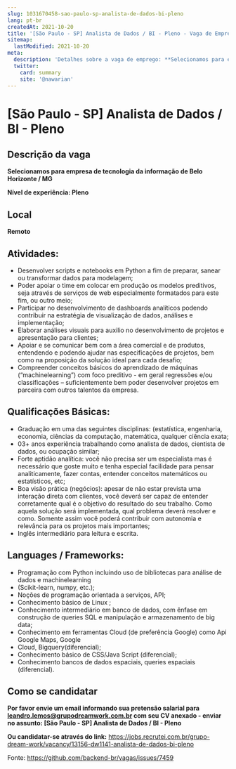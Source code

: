 ```yaml
---
slug: 1031670458-sao-paulo-sp-analista-de-dados-bi-pleno
lang: pt-br
createdAt: 2021-10-20
title: '[São Paulo - SP] Analista de Dados / BI - Pleno - Vaga de Emprego'
sitemap:
  lastModified: 2021-10-20
meta:
  description: 'Detalhes sobre a vaga de emprego: **Selecionamos para empresa de tecnologia da informação de Belo Horizonte / MG** **Nível de experiência: Pleno**'
  twitter:
    card: summary
    site: '@nawarian'
---
```


# [São Paulo - SP] Analista de Dados / BI - Pleno

## Descrição da vaga

**Selecionamos para empresa de tecnologia da informação de Belo Horizonte / MG**

**Nível de experiência: Pleno**

## Local
**Remoto**

## Atividades:

- Desenvolver scripts e notebooks em Python a fim de preparar, sanear ou transformar dados para modelagem;
- Poder apoiar o time em colocar em produção os modelos preditivos, seja através de serviços de web especialmente formatados para este fim, ou outro meio;
- Participar no desenvolvimento de dashboards analíticos podendo contribuir na estratégia de visualização de dados, análises e implementação;
- Elaborar análises visuais para auxilio no desenvolvimento de projetos e apresentação para clientes;
- Apoiar e se comunicar bem com a área comercial e de produtos, entendendo e podendo ajudar nas especificações de projetos, bem como na proposição da solução ideal para cada desafio;
- Compreender conceitos básicos do aprendizado de máquinas (“machinelearning”) com foco preditivo - em geral regressões e/ou classificações – suficientemente bem poder desenvolver projetos em parceira com outros talentos da empresa.

## Qualificações Básicas:

- Graduação em uma das seguintes disciplinas: (estatística, engenharia, economia, ciências da computação, matemática, qualquer ciência exata;
- 03+ anos experiência trabalhando como analista de dados, cientista de dados, ou ocupação similar;
- Forte aptidão analítica: você não precisa ser um especialista mas é necessário que goste muito e tenha especial facilidade para pensar analiticamente, fazer contas, entender conceitos matemáticos ou estatísticos, etc;
- Boa visão prática (negócios): apesar de não estar prevista uma interação direta com clientes, você deverá ser capaz de entender corretamente qual é o objetivo do resultado do seu trabalho. Como aquela solução será implementada, qual problema deverá resolver e como. Somente assim você poderá contribuir com autonomia e relevância para os projetos mais importantes;
- Inglês intermediário para leitura e escrita.

## Languages / Frameworks:

- Programação com Python incluindo uso de bibliotecas para análise de dados e machinelearning
- (Scikit-learn, numpy, etc.);
- Noções de programação orientada a serviços, API;
- Conhecimento básico de Linux ;
- Conhecimento intermediário em banco de dados, com ênfase em construção de queries SQL e manipulação e armazenamento de big data;
- Conhecimento em ferramentas Cloud (de preferência Google) como Api Google Maps, Google
- Cloud, Bigquery(diferencial);
- Conhecimento básico de CSS/Java Script (diferencial);
- Conhecimento bancos de dados espaciais, queries espaciais (diferencial).

## Como se candidatar

**Por favor envie um email informando sua pretensão salarial para leandro.lemos@grupodreamwork.com.br com seu CV anexado - enviar no assunto: [São Paulo - SP] Analista de Dados / BI - Pleno**

**Ou candidatar-se através do link:** https://jobs.recrutei.com.br/grupo-dream-work/vacancy/13156-dw1141-analista-de-dados-bi-pleno

Fonte: https://github.com/backend-br/vagas/issues/7459